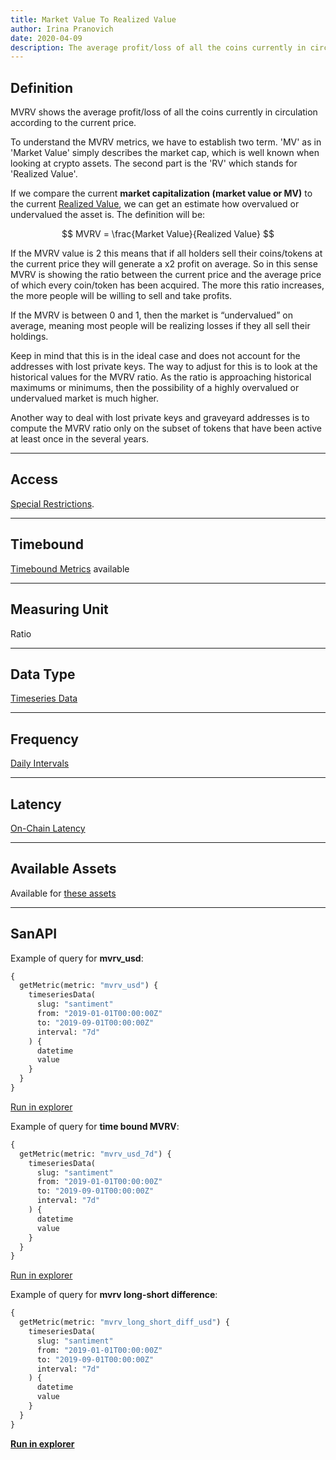 ```yaml
---
title: Market Value To Realized Value
author: Irina Pranovich
date: 2020-04-09
description: The average profit/loss of all the coins currently in circulation according to the current price
---
```


## Definition

MVRV shows the average profit/loss of all the coins currently in circulation
according to the current price.

To understand the MVRV metrics, we have to establish two term. 'MV' as in
'Market Value' simply describes the market cap, which is well known when looking
at crypto assets. The second part is the 'RV' which stands for 'Realized Value'.

If we compare the current **market capitalization (market value or MV)** to the
current [Realized Value](/metrics/realized-value), we can get an estimate how
overvalued or undervalued the asset is. The definition will be:

$$
MVRV = \frac{Market Value}{Realized Value}
$$

If the MVRV value is 2 this means that if all holders sell their coins/tokens at the
current price they will generate a x2 profit on average. So in this sense MVRV is
showing the ratio between the current price and the average price of which every
coin/token has been acquired. The more this ratio increases, the more people will be
willing to sell and take profits.

If the MVRV is between 0 and 1, then the market is “undervalued” on average, meaning
most people will be realizing losses if they all sell their holdings.

Keep in mind that this is in the ideal case and does not account for the
addresses with lost private keys. The way to adjust for this is to look at the
historical values for the MVRV ratio. As the ratio is approaching historical
maximums or minimums, then the possibility of a highly overvalued or undervalued
market is much higher.

Another way to deal with lost private keys and graveyard addresses is to compute
the MVRV ratio only on the subset of tokens that have been active at least once
in the several years.

---

## Access

[Special Restrictions](/products-and-plans/access-plans/special-restrictions#realized-value-and-mvrv-metrics).

---

## Timebound

[Timebound Metrics](/metrics/details/timebound) available

---

## Measuring Unit

Ratio

---

## Data Type

[Timeseries Data](/metrics/details/data-type#timeseries-data)

---

## Frequency

[Daily Intervals](/metrics/details/frequency#daily-frequency)

---

## Latency

[On-Chain Latency](/metrics/details/latency#on-chain-latency)

---

## Available Assets

Available for [these
assets](<https://api.santiment.net/graphiql?variables=&query=%7B%0A%20%20getMetric(metric%3A%20%22mvrv_usd%22)%20%7B%0A%20%20%20%20metadata%20%7B%0A%20%20%20%20%20%20availableSlugs%0A%20%20%20%20%7D%0A%20%20%7D%0A%7D%0A>)

---

## SanAPI

Example of query for **mvrv_usd**:

```graphql
{
  getMetric(metric: "mvrv_usd") {
    timeseriesData(
      slug: "santiment"
      from: "2019-01-01T00:00:00Z"
      to: "2019-09-01T00:00:00Z"
      interval: "7d"
    ) {
      datetime
      value
    }
  }
}
```

[Run in
explorer](<https://api.santiment.net/graphiql?query=%7B%0A%09getMetric(metric%3A%22mvrv_usd%22)%20%7B%0A%20%20%20%20timeseriesData(slug%3A%22santiment%22%2C%20from%3A%222019-01-01T00%3A00%3A00Z%22%2C%20to%3A%222019-09-01T00%3A00%3A00Z%22%2C%20interval%3A%227d%22)%20%7B%0A%20%20%20%20%20%20datetime%0A%20%20%20%20%20%20value%0A%20%20%20%20%7D%0A%20%20%7D%0A%7D%0A>)

Example of query for **time bound MVRV**:

```graphql
{
  getMetric(metric: "mvrv_usd_7d") {
    timeseriesData(
      slug: "santiment"
      from: "2019-01-01T00:00:00Z"
      to: "2019-09-01T00:00:00Z"
      interval: "7d"
    ) {
      datetime
      value
    }
  }
}
```

[Run in
explorer](<https://api.santiment.net/graphiql?query=%7B%0A%09getMetric(metric%3A%22mvrv_usd_7d%22)%20%7B%0A%20%20%20%20timeseriesData(slug%3A%22santiment%22%2C%20from%3A%222019-01-01T00%3A00%3A00Z%22%2C%20to%3A%222019-09-01T00%3A00%3A00Z%22%2C%20interval%3A%227d%22)%20%7B%0A%20%20%20%20%20%20datetime%0A%20%20%20%20%20%20value%0A%20%20%20%20%7D%0A%20%20%7D%0A%7D%0A>)

Example of query for **mvrv long-short difference**:

```graphql
{
  getMetric(metric: "mvrv_long_short_diff_usd") {
    timeseriesData(
      slug: "santiment"
      from: "2019-01-01T00:00:00Z"
      to: "2019-09-01T00:00:00Z"
      interval: "7d"
    ) {
      datetime
      value
    }
  }
}
```

**[Run in
explorer](<https://api.santiment.net/graphiql?query=%7B%0A%09getMetric(metric%3A%22mvrv_long_short_diff_usd%22)%20%7B%0A%20%20%20%20timeseriesData(slug%3A%22santiment%22%2C%20from%3A%222019-01-01T00%3A00%3A00Z%22%2C%20to%3A%222019-09-01T00%3A00%3A00Z%22%2C%20interval%3A%227d%22)%20%7B%0A%20%20%20%20%20%20datetime%0A%20%20%20%20%20%20value%0A%20%20%20%20%7D%0A%20%20%7D%0A%7D%0A>)**
